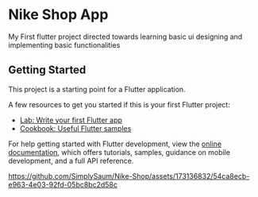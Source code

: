 # Nike Shop App

My First flutter project directed towards learning basic ui designing and implementing basic functionalities

## Getting Started

This project is a starting point for a Flutter application.

A few resources to get you started if this is your first Flutter project:

- [Lab: Write your first Flutter app](https://docs.flutter.dev/get-started/codelab)
- [Cookbook: Useful Flutter samples](https://docs.flutter.dev/cookbook)

For help getting started with Flutter development, view the
[online documentation](https://docs.flutter.dev/), which offers tutorials,
samples, guidance on mobile development, and a full API reference.


https://github.com/SimplySaum/Nike-Shop/assets/173136832/54ca8ecb-e963-4e03-92fd-05bc8bc2d58c


